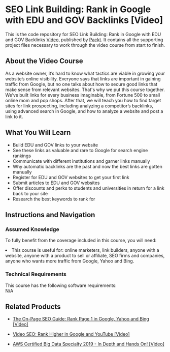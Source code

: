 


# SEO Link Building: Rank in Google with EDU and GOV Backlinks [Video]
This is the code repository for SEO Link Building: Rank in Google with EDU and GOV Backlinks [Video](https://www.packtpub.com/web-development/seo-link-building-rank-google-edu-and-gov-backlinks-video), published by [Packt](https://www.packtpub.com/?utm_source=github). It contains all the supporting project files necessary to work through the video course from start to finish.
## About the Video Course
As a website owner, it’s hard to know what tactics are viable in growing your website’s online visibility. Everyone says that links are important in gaining traffic from Google, but no one talks about how to secure good links that make sense from relevant websites. That's why we put this course together. We’ve built links for every business imaginable, from Fortune 500 to small online mom and pop shops. After that, we will teach you how to find target sites for link prospecting, including analyzing a competitor’s backlinks, using advanced search in Google, and how to analyze a website and post a link to it.



<H2>What You Will Learn</H2>
<DIV class=book-info-will-learn-text>
<UL>
<LI> Build EDU and GOV links to your website</LI>
<LI>See these links as valuable and rare to Google for search engine rankings</LI>
<LI>Communicate with different institutions and garner links manually</LI>
<LI>Why automatic backlinks are the past and now the best links are gotten manually</LI>
<LI>Register for EDU and GOV websites to get your first link</LI>
<LI>Submit articles to EDU and GOV websites</LI>
<LI>Offer discounts and perks to students and universities in return for a link back to your site</LI>
<LI>Research the best keywords to rank for</LI>
</UL></DIV>

## Instructions and Navigation
### Assumed Knowledge
To fully benefit from the coverage included in this course, you will need:<br/>
<DIV class=book-info-will-learn-text>
<LI> This course is useful for: online marketers, link builders, anyone with a website, anyone with a product to sell or affiliate, SEO firms and companies, anyone who wants more traffic from Google, Yahoo and Bing.	</li>
<DIV>

### Technical Requirements
This course has the following software requirements:<br/>
N/A

## Related Products
* [The On-Page SEO Guide: Rank Page 1 in Google, Yahoo and Bing [Video]
](https://www.packtpub.com/web-development/page-seo-guide-rank-page-1-google-yahoo-and-bing-video)

* [Video SEO: Rank Higher in Google and YouTube [Video]
]( https://www.packtpub.com/web-development/video-seo-rank-higher-google-and-youtube-video)

* [AWS Certified Big Data Specialty 2019 - In Depth and Hands On! [Video]
]( https://www.packtpub.com/application-development/aws-certified-big-data-specialty-2019-depth-and-hands-video)

